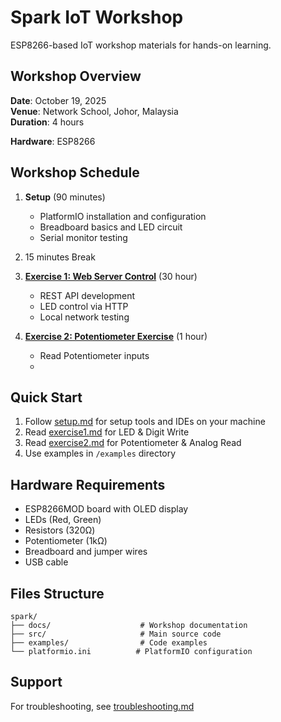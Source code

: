 # Spark IoT Workshop

ESP8266-based IoT workshop materials for hands-on learning.

## Workshop Overview

**Date**: October 19, 2025  
**Venue**: Network School, Johor, Malaysia  
**Duration**: 4 hours  

**Hardware**: ESP8266

## Workshop Schedule

1. **Setup** (90 minutes)
   - PlatformIO installation and configuration
   - Breadboard basics and LED circuit
   - Serial monitor testing

2. 15 minutes Break

3. **[Exercise 1: Web Server Control](./docs/exercise1.md)** (30 hour)
   - REST API development
   - LED control via HTTP
   - Local network testing

3. **[Exercise 2: Potentiometer Exercise](./docs/exercise2.md)** (1 hour)
   - Read Potentiometer inputs
   - 

## Quick Start

1. Follow [setup.md](docs/setup.md) for setup tools and IDEs on your machine
2. Read [exercise1.md](docs/exercise1.md) for LED & Digit Write
3. Read [exercise2.md](docs/exercise2.md) for Potentiometer & Analog Read
4. Use examples in `/examples` directory

## Hardware Requirements

- ESP8266MOD board with OLED display
- LEDs (Red, Green)
- Resistors (320Ω)
- Potentiometer (1kΩ)
- Breadboard and jumper wires
- USB cable

## Files Structure

```
spark/
├── docs/                    # Workshop documentation
├── src/                     # Main source code
├── examples/                # Code examples
└── platformio.ini          # PlatformIO configuration
```

## Support

For troubleshooting, see [troubleshooting.md](docs/troubleshooting.md)
